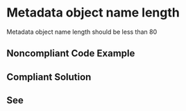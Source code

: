 # Metadata object name length

Metadata object name length should be less than 80


## Noncompliant Code Example

## Compliant Solution

## See

